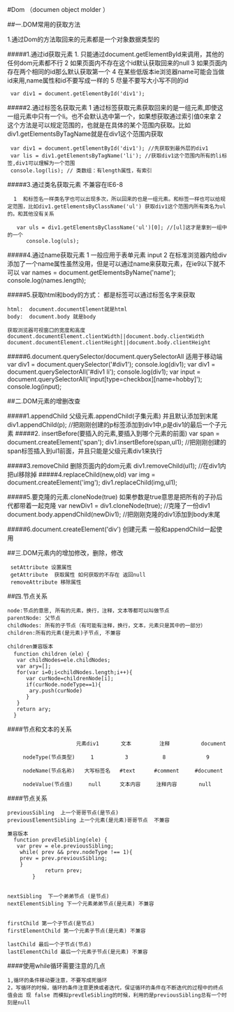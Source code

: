 #Dom （documen object molder ）    ##一.DOM常用的获取方法      1.通过Dom的方法取回来的元素都是一个对象数据类型的       #####1.通过id获取元素     1. 只能通过document.getElementById来调用，其他的任何dom元素都不行     2 如果页面内不存在这个id默认获取回来的null     3 如果页面内存在两个相同的id那么默认获取第一个     4 在某些低版本ie浏览器name可能会当做id来用,name属性和id不要写成一样的     5 尽量不要写大小写不同的id          var div1 = document.getElementById('div1');            #####2.通过标签名获取元素    1 通过标签获取元素获取回来的是一组元素,即使这一组元素中只有一个li。也不会默认选中第一个，如果想获取通过索引值0来拿     2  这个方法是可以规定范围的，也就是在具体的某个范围内获取。比如div1.getElementsByTagName就是在div1这个范围内获取          var div1 = document.getElementById('div1'); //先获取到最外层的div1     var lis = div1.getElementsByTagName('li'); //获取div1这个范围内所有的li标签,div1可以理解为一个范围     console.log(lis); // 类数组：有length属性，有索引     #####3.通过类名获取元素  不兼容在IE6-8        1  和标签名一样类名字也可以出现多次，所以回来的也是一组元素。和标签一样也可以给规定范围，比如div1.getElementsByClassName('ul') 获取div1这个范围内所有类名为ul的。和其他没有关系             var uls = div1.getElementsByClassName('ul')[0]; //[ul]这才是拿到一组中的一个          console.log(uls);          #####4.通过name获取元素    1 一般应用于表单元素  input    2 在标准浏览器内给div添加了一个name属性虽然没用，但是可以通过name来获取元素，在ie9以下就不可以     var names = document.getElementsByName('name');         console.log(names.length);         #####5.获取html和body的方式： 都是标签可以通过标签名字来获取    html:  document.documentElement就是html    body:  document.body 就是body        获取浏览器可视窗口的宽度和高度     document.documentElement.clientWidth||document.body.clientWidth    document.documentElement.clientHeight||document.body.clientHeight     #####6.document.querySelector/document.querySelectorAll 适用于移动端      var  div1 =  document.querySelector('#div1');          console.log(div1);          var div1 = document.querySelectorAll('#div1 li');          console.log(div1);          var input = document.querySelectorAll('input[type=checkbox][name=hobby]');          console.log(input);            ##二.DOM元素的增删改查     #####1.appendChild 父级元素.appendChild(子集元素) 并且默认添加到末尾      div1.appendChild(p); //把刚刚创建的p标签添加到div1中,p是div1的最后一个子元素   #####2. insertBefore(要插入的元素,要插入到哪个元素的前面)      var span = document.createElement('span');         div1.insertBefore(span,ul1); //把刚刚创建的span标签插入到ul1前面，并且只能是父级元素div1来执行            #####3.removeChild 删除页面内的dom元素     div1.removeChild(ul1); //在div1内把ul移除掉   #####4.replaceChild(new,old)       var img = document.createElement('img');          div1.replaceChild(img,ul1);            #####5.要克隆的元素.cloneNode(true)     如果参数是true意思是把所有的子孙后代都带着一起克隆     var newDiv1 = div1.cloneNode(true); //克隆了一份div1     document.body.appendChild(newDiv1); //把刚刚克隆的div1添加到body末尾       #####6.document.createElement('div') 创建元素 一般和appendChild一起使用    ##三.DOM元素内的增加修改，删除，修改       setAttribute 设置属性     getAttribute  获取属性 如何获取的不存在 返回null     removeAttribute 移除属性      ##四.节点关系     node:节点的意思, 所有的元素，换行，注释，文本等都可以叫做节点    parentNode: 父节点    childNodes: 所有的子节点（有可能有注释，换行，文本，元素只是其中的一部分）    children:所有的元素(是元素)子节点, 不兼容        children兼容版本      function children（ele）{       var childNodes=ele.childNodes;       var ary=[];       for(var i=0;i<childNodes.length;i++){          var curNode=childrenNode[i];          if(curNode.nodeType==1){           ary.push(curNode)          }       }       return ary;      }                 ####节点和文本的关系                              元素div1       文本         注释          document                 nodeType(节点类型)     1          3           8             9               nodeName(节点名称)   大写标签名   #text      #comment     #document                 nodeValue(节点值)     null      文本内容     注释内容       null           ####节点关系        previousSibling  上一个哥哥节点(是节点)    previousElementSibling 上一个元素(是元素)哥哥节点  不兼容        兼容版本      function prevEleSibling(ele) {       var prev = ele.previousSibling;        while( prev && prev.nodeType !== 1){        prev = prev.previousSibling;        }                return prev;            }                            nextSibling  下一个弟弟节点 (是节点)    nextElementSibling 下一个元素弟弟节点(是元素) 不兼容            firstChild 第一个子节点(是节点)    firstElementChild 第一个元素子节点(是元素) 不兼容        lastChild 最后一个子节点(节点)    lastElementChild 最后一个元素子节点(是元素) 不兼容    ####使用while循环需要注意的几点    1,循环的条件移动要注意，不要写成死循环    2，写循环的时候，循环的条件注意更换或者迭代，保证循环的条件在不断迭代的过程中的终点值会出 现 false 而模拟prevEleSibling的时候，利用的是previousSibling总有一个时刻是null    